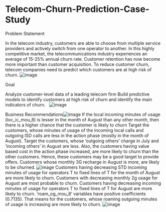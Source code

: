 # Telecom-Churn-Prediction-Case-Study

Problem Statement

In the telecom industry, customers are able to choose from multiple service providers and actively switch from one operator to another.
In this highly competitive market, the telecommunications industry experiences an average of 15-25% annual churn rate. 
Customer retention has now become more important than customer acquisition.
To reduce customer churn, telecom companies need to predict which customers are at high risk of churn.
![image](https://github.com/sridevim11/Telecom-Churn-Prediction-Case-Study-/assets/30713926/75b39be3-6dc8-4043-ae94-f7384fbb32f3)

Goal

Analyze customer-level data of a leading telecom firm
Build predictive models to identify customers at high risk of churn and identify the main indicators of churn.
 
![image](https://github.com/sridevim11/Telecom-Churn-Prediction-Case-Study-/assets/30713926/5a0b40eb-328d-44f5-b255-510258828a05)

Business Recommendations![image](https://github.com/sridevim11/Telecom-Churn-Prediction-Case-Study-/assets/30713926/080fcb58-52b7-4a14-862d-c9619d06ba3d)
If the local incoming minutes of usage (loc_ic_mou_8) is lesser in the month of August than any other month, then there is a higher chance that the customer is likely to churn
Target the customers, whose minutes of usage of the incoming local calls and outgoing ISD calls are less in the action phase (mostly in the month of August).
Target the customers, whose ‘outgoing others’ charge in July and ‘incoming others’ in August are less.
Also, the customers having value based cost in the action phase increased, are more likely to churn than the other customers. Hence, these customers may be a good target to provide offers.
Customers whose monthly 3G recharge in August is more, are likely to be churned.
![image](https://github.com/sridevim11/Telecom-Churn-Prediction-Case-Study-/assets/30713926/58d35d87-a25a-493f-a9b4-f951b6fdd2e6)
Customers having decreasing STD incoming minutes of usage for operators T to fixed lines of T for the month of August are more likely to churn.
Customers with decreasing monthly 2g usage for August are most probable to churn.
Customers having decreasing incoming minutes of usage for operators T to fixed lines of T for August are more likely to churn.
‘roam_og_mou_8’ variables have positive coefficients (0.7135). That means for the customers, whose roaming outgoing minutes of usage is increasing are more likely to churn.
![image](https://github.com/sridevim11/Telecom-Churn-Prediction-Case-Study-/assets/30713926/7c7233c9-fd8c-494d-894c-16217463bb43)
